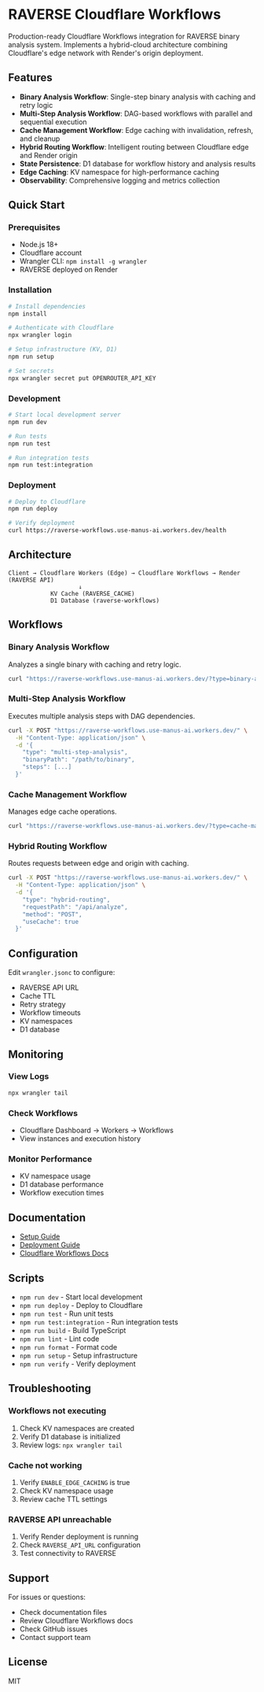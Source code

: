 # RAVERSE Cloudflare Workflows

Production-ready Cloudflare Workflows integration for RAVERSE binary analysis system. Implements a hybrid-cloud architecture combining Cloudflare's edge network with Render's origin deployment.

## Features

- **Binary Analysis Workflow**: Single-step binary analysis with caching and retry logic
- **Multi-Step Analysis Workflow**: DAG-based workflows with parallel and sequential execution
- **Cache Management Workflow**: Edge caching with invalidation, refresh, and cleanup
- **Hybrid Routing Workflow**: Intelligent routing between Cloudflare edge and Render origin
- **State Persistence**: D1 database for workflow history and analysis results
- **Edge Caching**: KV namespace for high-performance caching
- **Observability**: Comprehensive logging and metrics collection

## Quick Start

### Prerequisites
- Node.js 18+
- Cloudflare account
- Wrangler CLI: `npm install -g wrangler`
- RAVERSE deployed on Render

### Installation

```bash
# Install dependencies
npm install

# Authenticate with Cloudflare
npx wrangler login

# Setup infrastructure (KV, D1)
npm run setup

# Set secrets
npx wrangler secret put OPENROUTER_API_KEY
```

### Development

```bash
# Start local development server
npm run dev

# Run tests
npm run test

# Run integration tests
npm run test:integration
```

### Deployment

```bash
# Deploy to Cloudflare
npm run deploy

# Verify deployment
curl https://raverse-workflows.use-manus-ai.workers.dev/health
```

## Architecture

```
Client → Cloudflare Workers (Edge) → Cloudflare Workflows → Render (RAVERSE API)
                    ↓
            KV Cache (RAVERSE_CACHE)
            D1 Database (raverse-workflows)
```

## Workflows

### Binary Analysis Workflow
Analyzes a single binary with caching and retry logic.

```bash
curl "https://raverse-workflows.use-manus-ai.workers.dev/?type=binary-analysis&binaryPath=/path/to/binary&analysisType=comprehensive"
```

### Multi-Step Analysis Workflow
Executes multiple analysis steps with DAG dependencies.

```bash
curl -X POST "https://raverse-workflows.use-manus-ai.workers.dev/" \
  -H "Content-Type: application/json" \
  -d '{
    "type": "multi-step-analysis",
    "binaryPath": "/path/to/binary",
    "steps": [...]
  }'
```

### Cache Management Workflow
Manages edge cache operations.

```bash
curl "https://raverse-workflows.use-manus-ai.workers.dev/?type=cache-management&action=invalidate"
```

### Hybrid Routing Workflow
Routes requests between edge and origin with caching.

```bash
curl -X POST "https://raverse-workflows.use-manus-ai.workers.dev/" \
  -H "Content-Type: application/json" \
  -d '{
    "type": "hybrid-routing",
    "requestPath": "/api/analyze",
    "method": "POST",
    "useCache": true
  }'
```

## Configuration

Edit `wrangler.jsonc` to configure:
- RAVERSE API URL
- Cache TTL
- Retry strategy
- Workflow timeouts
- KV namespaces
- D1 database

## Monitoring

### View Logs
```bash
npx wrangler tail
```

### Check Workflows
- Cloudflare Dashboard → Workers → Workflows
- View instances and execution history

### Monitor Performance
- KV namespace usage
- D1 database performance
- Workflow execution times

## Documentation

- [Setup Guide](../CLOUDFLARE_WORKFLOWS_SETUP.md)
- [Deployment Guide](../CLOUDFLARE_DEPLOYMENT_GUIDE.md)
- [Cloudflare Workflows Docs](https://developers.cloudflare.com/workflows/)

## Scripts

- `npm run dev` - Start local development
- `npm run deploy` - Deploy to Cloudflare
- `npm run test` - Run unit tests
- `npm run test:integration` - Run integration tests
- `npm run build` - Build TypeScript
- `npm run lint` - Lint code
- `npm run format` - Format code
- `npm run setup` - Setup infrastructure
- `npm run verify` - Verify deployment

## Troubleshooting

### Workflows not executing
1. Check KV namespaces are created
2. Verify D1 database is initialized
3. Review logs: `npx wrangler tail`

### Cache not working
1. Verify `ENABLE_EDGE_CACHING` is true
2. Check KV namespace usage
3. Review cache TTL settings

### RAVERSE API unreachable
1. Verify Render deployment is running
2. Check `RAVERSE_API_URL` configuration
3. Test connectivity to RAVERSE

## Support

For issues or questions:
- Check documentation files
- Review Cloudflare Workflows docs
- Check GitHub issues
- Contact support team

## License

MIT


